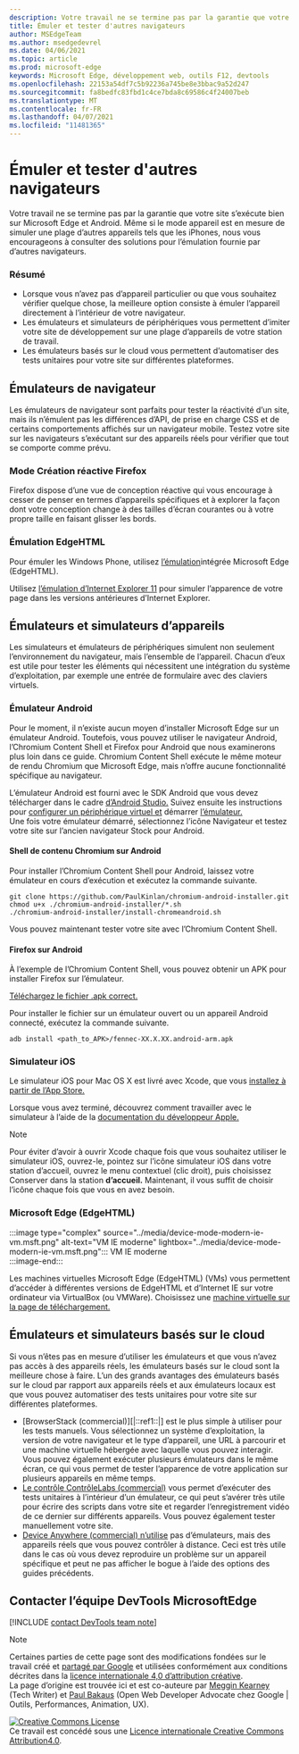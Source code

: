 ```yaml
---
description: Votre travail ne se termine pas par la garantie que votre site s’exécute bien sur Microsoft Edge et Android.  Même si le mode appareil est en mesure de simuler une plage d’autres appareils tels que les iPhones, nous vous encourageons à consulter des solutions pour l’émulation fournie par d’autres navigateurs.
title: Émuler et tester d'autres navigateurs
author: MSEdgeTeam
ms.author: msedgedevrel
ms.date: 04/06/2021
ms.topic: article
ms.prod: microsoft-edge
keywords: Microsoft Edge, développement web, outils F12, devtools
ms.openlocfilehash: 22153a54df7c5b92236a745be8e3bbac9a52d247
ms.sourcegitcommit: fa8bedfc83fbd1c4ce7bda8c69586c4f24007beb
ms.translationtype: MT
ms.contentlocale: fr-FR
ms.lasthandoff: 04/07/2021
ms.locfileid: "11481365"
---
```

<!-- Copyright Meggin Kearney and Paul Bakaus

   Licensed under the Apache License, Version 2.0 (the "License");
   you may not use this file except in compliance with the License.
   You may obtain a copy of the License at

       https://www.apache.org/licenses/LICENSE-2.0

   Unless required by applicable law or agreed to in writing, software
   distributed under the License is distributed on an "AS IS" BASIS,
   WITHOUT WARRANTIES OR CONDITIONS OF ANY KIND, either express or implied.
   See the License for the specific language governing permissions and
   limitations under the License.  -->
# <a name="emulate-and-test-other-browsers"></a>Émuler et tester d'autres navigateurs  

Votre travail ne se termine pas par la garantie que votre site s’exécute bien sur Microsoft Edge et Android.  Même si le mode appareil est en mesure de simuler une plage d’autres appareils tels que les iPhones, nous vous encourageons à consulter des solutions pour l’émulation fournie par d’autres navigateurs.  

### <a name="summary"></a>Résumé  

*   Lorsque vous n’avez pas d’appareil particulier ou que vous souhaitez vérifier quelque chose, la meilleure option consiste à émuler l’appareil directement à l’intérieur de votre navigateur.  
*   Les émulateurs et simulateurs de périphériques vous permettent d’imiter votre site de développement sur une plage d’appareils de votre station de travail.  
*   Les émulateurs basés sur le cloud vous permettent d’automatiser des tests unitaires pour votre site sur différentes plateformes.  

## <a name="browser-emulators"></a>Émulateurs de navigateur  

Les émulateurs de navigateur sont parfaits pour tester la réactivité d’un site, mais ils n’émulent pas les différences d’API, de prise en charge CSS et de certains comportements affichés sur un navigateur mobile.  Testez votre site sur les navigateurs s’exécutant sur des appareils réels pour vérifier que tout se comporte comme prévu.  

### <a name="firefox-responsive-design-view"></a>Mode Création réactive Firefox  

Firefox dispose [][MDNResponsiveDesignMode] d’une vue de conception réactive qui vous encourage à cesser de penser en termes d’appareils spécifiques et à explorer la façon dont votre conception change à des tailles d’écran courantes ou à votre propre taille en faisant glisser les bords.  

### <a name="edgehtml-emulation"></a>Émulation EdgeHTML  

Pour émuler les Windows Phone, utilisez [l’émulation][ArchiveMicrosoftEdgeDevtoolsEmulation]intégrée Microsoft Edge \(EdgeHTML\).  

Utilisez [l’émulation d’Internet Explorer 11][Ie11DevToolsEmulation] pour simuler l’apparence de votre page dans les versions antérieures d’Internet Explorer.  

## <a name="device-emulators-and-simulators"></a>Émulateurs et simulateurs d’appareils  

Les simulateurs et émulateurs de périphériques simulent non seulement l’environnement du navigateur, mais l’ensemble de l’appareil.  Chacun d’eux est utile pour tester les éléments qui nécessitent une intégration du système d’exploitation, par exemple une entrée de formulaire avec des claviers virtuels.  

### <a name="android-emulator"></a>Émulateur Android  

<!--  
:::image type="complex" source="../media/device-mode-android-emulator-stock-browser.msft.png" alt-text="Stock Browser in Android Emulator" lightbox="../media/device-mode-android-emulator-stock-browser.msft.png":::
   Stock Browser in Android Emulator  
:::image-end:::  
-->  

Pour le moment, il n’existe aucun moyen d’installer Microsoft Edge sur un émulateur Android.  Toutefois, vous pouvez utiliser le navigateur Android, l’Chromium Content Shell et Firefox pour Android que nous examinerons plus loin dans ce guide.  Chromium Content Shell exécute le même moteur de rendu Chromium que Microsoft Edge, mais n’offre aucune fonctionnalité spécifique au navigateur.  

L’émulateur Android est fourni avec le SDK Android que vous devez télécharger dans le cadre [d’Android Studio.][AndroidStudioDownload]  Suivez ensuite les instructions pour [configurer un périphérique virtuel et][AndroidStudioCreateManageVirtualDevices] démarrer [l’émulateur.][AndroidStudioRunAppsAndroidEmulator]  
Une fois votre émulateur démarré, sélectionnez l’icône Navigateur et testez votre site sur l’ancien navigateur Stock pour Android.  

#### <a name="chromium-content-shell-on-android"></a>Shell de contenu Chromium sur Android  

<!--  
:::image type="complex" source="../media/device-mode-android-avd-contentshell.msft.png" alt-text="Android Emulator Content Shell" lightbox="../media/device-mode-android-avd-contentshell.msft.png":::
   Android Emulator Content Shell  
:::image-end:::  
-->  

Pour installer l’Chromium Content Shell pour Android, laissez votre émulateur en cours d’exécution et exécutez la commande suivante.  

```shell
git clone https://github.com/PaulKinlan/chromium-android-installer.git
chmod u+x ./chromium-android-installer/*.sh
./chromium-android-installer/install-chromeandroid.sh
```  

Vous pouvez maintenant tester votre site avec l’Chromium Content Shell.  

#### <a name="firefox-on-android"></a>Firefox sur Android  

<!--  
:::image type="complex" source="../media/device-mode-ff-on-android-emulator.msft.png" alt-text="Firefox Icon on Android Emulator" lightbox="../media/device-mode-ff-on-android-emulator.msft.png":::
   Firefox Icon on Android Emulator  
:::image-end:::  
-->  

À l’exemple de l’Chromium Content Shell, vous pouvez obtenir un APK pour installer Firefox sur l’émulateur.  

[Téléchargez le fichier .apk correct.][MozillaFirefoxDownload]  

Pour installer le fichier sur un émulateur ouvert ou un appareil Android connecté, exécutez la commande suivante.  

```shell
adb install <path_to_APK>/fennec-XX.X.XX.android-arm.apk
```  

### <a name="ios-simulator"></a>Simulateur iOS  

Le simulateur iOS pour Mac OS X est livré avec Xcode, que vous [installez à partir de l’App Store.][MacAppStoreXcode]  

Lorsque vous avez terminé, découvrez comment travailler avec le simulateur à l’aide de la [documentation du développeur Apple.][AppleSimulatorHelp]  

> [!NOTE]
> Pour éviter d’avoir à ouvrir Xcode chaque fois que vous souhaitez utiliser le simulateur iOS, ouvrez-le, pointez sur l’icône simulateur iOS dans votre station d’accueil, ouvrez le menu contextuel \(clic droit\), puis choisissez Conserver dans la station **d’accueil.**  Maintenant, il vous suffit de choisir l’icône chaque fois que vous en avez besoin.  

###  <a name="microsoft-edge-edgehtml"></a>Microsoft Edge (EdgeHTML)  

:::image type="complex" source="../media/device-mode-modern-ie-vm.msft.png" alt-text="VM IE moderne" lightbox="../media/device-mode-modern-ie-vm.msft.png":::
   VM IE moderne  
:::image-end:::  

Les machines virtuelles Microsoft Edge \(EdgeHTML\) \(VMs\) vous permettent d’accéder à différentes versions de EdgeHTML et d’Internet IE sur votre ordinateur via VirtualBox \(ou VMWare\).  Choisissez une [machine virtuelle sur la page de téléchargement.][MicrosoftDeveloperEdgeVms]  

## <a name="cloud-based-emulators-and-simulators"></a>Émulateurs et simulateurs basés sur le cloud  

Si vous n’êtes pas en mesure d’utiliser les émulateurs et que vous n’avez pas accès à des appareils réels, les émulateurs basés sur le cloud sont la meilleure chose à faire.  L’un des grands avantages des émulateurs basés sur le cloud par rapport aux appareils réels et aux émulateurs locaux est que vous pouvez automatiser des tests unitaires pour votre site sur différentes plateformes.  

*   [BrowserStack (commercial)][|::ref1::|] est le plus simple à utiliser pour les tests manuels.  Vous sélectionnez un système d’exploitation, la version de votre navigateur et le type d’appareil, une URL à parcourir et une machine virtuelle hébergée avec laquelle vous pouvez interagir.  Vous pouvez également exécuter plusieurs émulateurs dans le même écran, ce qui vous permet de tester l’apparence de votre application sur plusieurs appareils en même temps.  
*   [Le contrôle ContrôleLabs (commercial)][SauceLabs] vous permet d’exécuter des tests unitaires à l’intérieur d’un émulateur, ce qui peut s’avérer très utile pour écrire des scripts dans votre site et regarder l’enregistrement vidéo de ce dernier sur différents appareils.  Vous pouvez également tester manuellement votre site.  
*   [Device Anywhere (commercial) n’utilise][AppExperience] pas d’émulateurs, mais des appareils réels que vous pouvez contrôler à distance.  Ceci est très utile dans le cas où vous devez reproduire un problème sur un appareil spécifique et peut ne pas afficher le bogue à l’aide des options des guides précédents.  

## <a name="getting-in-touch-with-the-microsoft-edge-devtools-team"></a>Contacter l’équipe DevTools MicrosoftEdge  

[!INCLUDE [contact DevTools team note](../includes/contact-devtools-team-note.md)]  

<!-- links -->  

[ArchiveMicrosoftEdgeDevtoolsEmulation]: /archive/microsoft-edge/legacy/developer/devtools-guide/emulation "Émulation | Documents Microsoft"  

[Ie11DevToolsEmulation]: /previous-versions/windows/internet-explorer/ie-developer/samples/dn255001(v=vs.85) "Émuler les navigateurs, les tailles d’écran et les emplacements GPS | Documents Microsoft"  

[MicrosoftDeveloperEdgeVms]: https://developer.microsoft.com/microsoft-edge/tools/vms "Télécharger des machines virtuelles"  

[AndroidStudioCreateManageVirtualDevices]: https://developer.android.com/tools/devices/managing-avds.html "Créer et gérer des périphériques virtuels | Développeurs Android"  
[AndroidStudioDownload]:  https://developer.android.com/sdk/installing/studio.html "Téléchargez les outils Android Studio et SDK | Développeurs Android"  
[AndroidStudioRunAppsAndroidEmulator]: https://developer.android.com/tools/devices/emulator.html "Exécuter des applications sur l’émulateur Android | Développeurs Android"  

[AppExperience]: https://www.sigos.com/app-experience/ "Expérience d’application"  
[AppleSimulatorHelp]: https://help.apple.com/simulator/mac/current "Aide du simulateur : | pomme"  
[BrowserStack]: https://www.browserstack.com/automate "BrowserStack"  
[MacAppStoreXcode]: https://itunes.apple.com/app/xcode/id497799835 "Xcode sur le Mac App Store"  
[MDNResponsiveDesignMode]: https://developer.mozilla.org/docs/Tools/Responsive_Design_View "Mode Création dynamique | MDN"  
[MozillaFirefoxDownload]: https://www.mozilla.org/firefox/all/#product-android-beta "Télécharger firefox Browser"  
[SauceLabs]: https://saucelabs.com "Sauce Labs"  

> [!NOTE]
> Certaines parties de cette page sont des modifications fondées sur le travail créé et [partagé par Google][GoogleSitePolicies] et utilisées conformément aux conditions décrites dans la [licence internationale 4,0 d’attribution créative][CCA4IL].  
> La page d’origine est trouvée ici et est co-auteure par [Meggin Kearney][MegginKearney] \(Tech Writer\) et [Paul Bakaus][PaulBakaus] \(Open Web Developer Advocate chez Google | [](https://developers.google.com/web/tools/chrome-devtools/device-mode/testing-other-browsers) Outils, Performances, Animation, UX\).  

[![Creative Commons License][CCby4Image]][CCA4IL]  
Ce travail est concédé sous une [Licence internationale Creative Commons Attribution4.0][CCA4IL].  

[CCA4IL]: https://creativecommons.org/licenses/by/4.0  
[CCby4Image]: https://i.creativecommons.org/l/by/4.0/88x31.png  
[GoogleSitePolicies]: https://developers.google.com/terms/site-policies  
[KayceBasques]: https://developers.google.com/web/resources/contributors/kaycebasques  
[MegginKearney]: https://developers.google.com/web/resources/contributors/megginkearney  
[PaulBakaus]: https://developers.google.com/web/resources/contributors/pbakaus  
